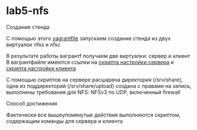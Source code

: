# lab5-nfs

Создание стенда

С помощью этого [vagrantfile](https://github.com/pavelfreid/lab5-nfs/blob/main/Vagrantfile) запускаем создание стенда из двух виртуалок nfss и nfsc

В результате работы вагрантf получаем две виртуалки: сервер и клиент
В вагрантфайле имеются ссылки на [скрипта настройки сервера](https://github.com/pavelfreid/lab5-nfs/blob/main/nfss_script.sh) и [скрипта настройки клиента](https://github.com/pavelfreid/lab5-nfs/blob/main/nfsc_script.sh)


С помощью скриптов на сервере расшарена директория (/srv/share), одна из поддиректорий (/srv/share/upload) создана с правами на запись, выполнены требования для NFS: NFSv3 по UDP, включенный firewall

Cпособ достижения

Фактически все вышеупомянутые действия выполняются скриптом,
содержащим команды для сервера и клиента
